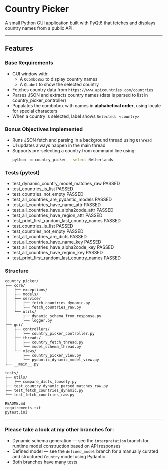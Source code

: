 # Country Picker

A small Python GUI application built with PyQt6 that fetches and displays country names from a public API.  

---

## Features

### Base Requirements
- GUI window with:
  - A `QComboBox` to display country names
  - A `QLabel` to show the selected country
- Fetches country data from `https://www.apicountries.com/countries`
- Parses JSON and extracts country names (data is parsed to list in country_picker_controller)
- Populates the combobox with names in **alphabetical order**, using locale for special characters
- When a country is selected, label shows `Selected: <country>`

### Bonus Objectives Implemented
- Runs JSON fetch and parsing in a background thread using `QThread`
- UI updates always happen in the main thread
- Supports pre-selecting a country from command line using:
  ```bash
  python -m country_picker --select Netherlands

### Tests (pytest)
- test_dynamic_country_model_matches_raw PASSED
- test_countries_is_list PASSED
- test_countries_not_empty PASSED
- test_all_countries_are_pydantic_models PASSED
- test_all_countries_have_name_attr PASSED
- test_all_countries_have_alpha2code_attr PASSED
- test_all_countries_have_region_attr PASSED
- test_print_first_random_last_country_names PASSED
- test_countries_is_list PASSED
- test_countries_not_empty PASSED
- test_all_countries_are_dicts PASSED
- test_all_countries_have_name_key PASSED
- test_all_countries_have_alpha2code_key PASSED
- test_all_countries_have_region_key PASSED
- test_print_first_random_last_country_names PASSED 

### Structure
```text
country_picker/
├── core/
│   ├── exceptions/
│   ├── models/
│   ├── service/
│   │   ├── fetch_countries_dynamic.py
│   │   ├── fetch_countries_raw.py
│   └── utils/
│       ├── dynamic_schema_from_response.py
│       └── logger.py
├── gui/
│   ├── controllers/
│   │   └── country_picker_controller.py
│   ├── threads/
│   │   ├── country_fetch_thread.py
│   │   └── model_schema_thread.py
│   └── views/
│       ├── country_picker_view.py
│       └── pydantic_dynamic_model_view.py
├── __main__.py

tests/
├── utils/
│   ├── compare_dicts_loosely.py
├── test_country_dynamic_parsed_matches_raw.py
├── test_fetch_countries_dynamic.py
└── test_fetch_countries_raw.py

README.md  
requirements.txt  
pytest.ini
```
---

### Please take a look at my other branches for:
- Dynamic schema generation — see the `interpretation` branch for runtime model construction based on API responses
- Defined model — see the `defined_model` branch for a manually curated and structured `Country` model using Pydantic
- Both branches have many tests
